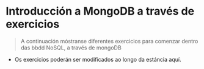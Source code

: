 # Introducción a MongoDB a través de exercicios
> A continuación móstranse diferentes exercicios para comenzar dentro das bbdd NoSQL, a través de mongoDB
- Os exercicios poderán ser modificados ao longo da estáncia aquí.

